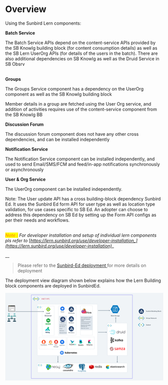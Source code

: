 # Overview

Using the Sunbird Lern components:

**Batch Service**

The Batch Service APIs depend on the content-service APIs provided by the SB Knowlg building block (for content consumption details) as well as the SB Lern UserOrg APIs (for details of the users in the batch). There are also additional dependencies on SB Knowlg as well as the Druid Service in SB Obsrv

\
**Groups**

The Groups Service component has a dependency on the UserOrg component as well as the SB Knowlg building block

Member details in a group are fetched using the User Org service, and addition of activities requires use of the content-service component from the SB Knowlg BB

**Discussion Forum**

The discussion forum component does not have any other cross dependencies, and can be installed independently

**Notification Service**

The Notification Service component can be installed independently, and used to send Email/SMS/FCM and feed/in-app notifications synchronously or asynchronously

**User & Org Service**&#x20;

The UserOrg component can be installed independently.&#x20;

Note: The User update API has a cross building-block dependency Sunbird Ed. It uses the Sunbird Ed form API for user type as well as location type validation, for use cases specific to SB Ed. An adopter can choose to address this dependency on SB Ed by setting up the Form API configs as per their needs and workflows.

\
_<mark style="color:orange;">**Note :**</mark> For developer installation and setup of individual lern components pls refer to_ [_https://lern.sunbird.org/use/developer-installation_](https://lern.sunbird.org/use/developer-installation)__

__



> Please refer to the [Sunbird-Ed deployment ](https://ed.sunbird.org/use/prerequisites-for-your-own-sunbird-ed-instance)for more details on deployment

The deployment view diagram shown below explains how the Lern Building block components are deployed in SunbirdEd.

![](<../.gitbook/assets/Deployement  Diagram (5).png>)

